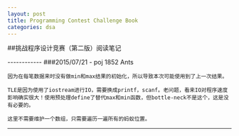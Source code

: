 ```yaml
---
layout: post
title: Programming Contest Challenge Book
categories: dsa
---
```

<script>
	
</script>
##挑战程序设计竞赛（第二版）阅读笔记
<div id="pccb20150721">
------------
###2015/07/21
- poj 1852 Ants

    因为在每笔数据来时没有做min和max结果的初始化，所以导致本次可能使用到了上一次结果。
    
    TLE是因为使用了iostream进行IO，需要换成printf，scanf。老问题，看来IO对程序速度影响确实很大！使用预处理define了替代max和min函数，但bottle-neck不是这个，这是没有必要的。

    这里不需要维护一个数组，只需要遍历一遍所有的蚂蚁位置。

------------
</div>